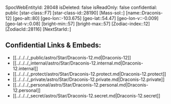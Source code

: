 ﻿---
location: [54.47,-103.675,80]
type: Station
tags:
- astro/Star

---
SpocWebEntityId: 28048
isDeleted: false
isReadOnly: false
confidential: public
[star-class::F7]
[star-class-id::28190]
[Mass-sol::]
[name::Draconis-12]
[geo-alt::80]
[geo-lon::-103.675]
[geo-lat::54.47]
[geo-lon-v::-0.009]
[geo-lat-v::0.08]
[bright-min::57]
[bright-max::57]
[Zodiac-index::12]
[ZodiacId::28116]
[NextStarId::]



## Confidential Links & Embeds: 
- [[../../../_public/astro/Star/Draconis-12.md|Draconis-12]] 
- [[../../../_internal/astro/Star/Draconis-12.internal.md|Draconis-12.internal]] 
- [[../../../_protect/astro/Star/Draconis-12.protect.md|Draconis-12.protect]] 
- [[../../../_private/astro/Star/Draconis-12.private.md|Draconis-12.private]] 
- [[../../../_personal/astro/Star/Draconis-12.personal.md|Draconis-12.personal]] 
- [[../../../_secret/astro/Star/Draconis-12.secret.md|Draconis-12.secret]]


